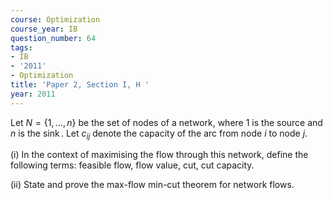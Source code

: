 ```yaml
---
course: Optimization
course_year: IB
question_number: 64
tags:
- IB
- '2011'
- Optimization
title: 'Paper 2, Section I, H '
year: 2011
---
```




Let $N=\{1, \ldots, n\}$ be the set of nodes of a network, where 1 is the source and $n$ is the $\operatorname{sink}$. Let $c_{i j}$ denote the capacity of the arc from node $i$ to node $j$.

(i) In the context of maximising the flow through this network, define the following terms: feasible flow, flow value, cut, cut capacity.

(ii) State and prove the max-flow min-cut theorem for network flows.
